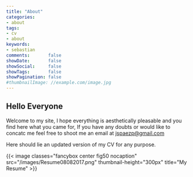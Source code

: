 ```yaml
---
title: "About"
categories:
- about
tags:
- cv
- about
keywords:
- sebastian
comments:       false
showDate:       false
showSocial:     false
showTags:       false
showPagination: false
#thumbnailImage: //example.com/image.jpg
---
```


## Hello Everyone

Welcome to my site, I hope everything is aesthetically pleasable and you find here what you came for, If you have any doubts or would like to concatc me feel free to shoot me an email at [jspaezp@gmail.com](jspaezp@gmail.com)

Here should lie an updated version of my CV for any purpose.

{{< image classes="fancybox center fig50 nocaption" src="/images/Resume08082017.png" thumbnail-height="300px" title="My Resume" >}}
<!-- {{< wide-image src="/img/Resume08082017.png" title="My Resume" >}}  -->
